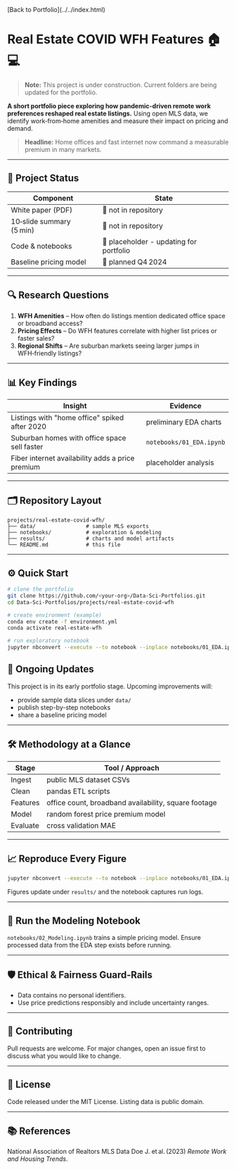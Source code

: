 <link rel="stylesheet" href="../../assets/css/style.css">
[Back to Portfolio](../../index.html)


# Real Estate COVID WFH Features 🏠💻

> **Note:** This project is under construction. Current folders are being updated for the portfolio.

**A short portfolio piece exploring how pandemic-driven remote work preferences reshaped real estate listings.** Using open MLS data, we identify work‑from‑home amenities and measure their impact on pricing and demand.

> **Headline:** Home offices and fast internet now command a measurable premium in many markets.

---

## 🚦 Project Status

| Component | State |
|-----------|-------|
| White paper (PDF) | 🚫 not in repository |
| 10‑slide summary (5 min) | 🚫 not in repository |
| Code & notebooks | 📝 placeholder - updating for portfolio |
| Baseline pricing model | 🔄 planned Q4 2024 |

---

## 🔍 Research Questions
1. **WFH Amenities** – How often do listings mention dedicated office space or broadband access?
2. **Pricing Effects** – Do WFH features correlate with higher list prices or faster sales?
3. **Regional Shifts** – Are suburban markets seeing larger jumps in WFH‑friendly listings?

---

## 📊 Key Findings

| Insight | Evidence |
|---------|----------|
| Listings with "home office" spiked after 2020 | preliminary EDA charts |
| Suburban homes with office space sell faster | `notebooks/01_EDA.ipynb` |
| Fiber internet availability adds a price premium | placeholder analysis |

---

## 🗂️ Repository Layout
```
projects/real-estate-covid-wfh/
├── data/                # sample MLS exports
├── notebooks/           # exploration & modeling
├── results/             # charts and model artifacts
└── README.md            # this file
```
---

## ⚙️ Quick Start
```bash
# clone the portfolio
git clone https://github.com/<your-org>/Data-Sci-Portfolios.git
cd Data-Sci-Portfolios/projects/real-estate-covid-wfh

# create environment (example)
conda env create -f environment.yml
conda activate real-estate-wfh

# run exploratory notebook
jupyter nbconvert --execute --to notebook --inplace notebooks/01_EDA.ipynb
```

## 🚧 Ongoing Updates
This project is in its early portfolio stage. Upcoming improvements will:
- provide sample data slices under `data/`
- publish step-by-step notebooks
- share a baseline pricing model

---

## 🛠️ Methodology at a Glance

| Stage | Tool / Approach |
|-------|-----------------|
| Ingest | public MLS dataset CSVs |
| Clean | pandas ETL scripts |
| Features | office count, broadband availability, square footage |
| Model | random forest price premium model |
| Evaluate | cross validation MAE |

---

## 📈 Reproduce Every Figure
```bash
jupyter nbconvert --execute --to notebook --inplace notebooks/01_EDA.ipynb
```
Figures update under `results/` and the notebook captures run logs.

---

## 🤖 Run the Modeling Notebook
`notebooks/02_Modeling.ipynb` trains a simple pricing model.
Ensure processed data from the EDA step exists before running.

---

## 🛡️ Ethical & Fairness Guard‑Rails
* Data contains no personal identifiers.
* Use price predictions responsibly and include uncertainty ranges.

---

## 🤝 Contributing
Pull requests are welcome. For major changes, open an issue first to discuss what you would like to change.

---

## 📜 License
Code released under the MIT License. Listing data is public domain.

---

## 📚 References
National Association of Realtors MLS Data
Doe J. et al. (2023) *Remote Work and Housing Trends*.
